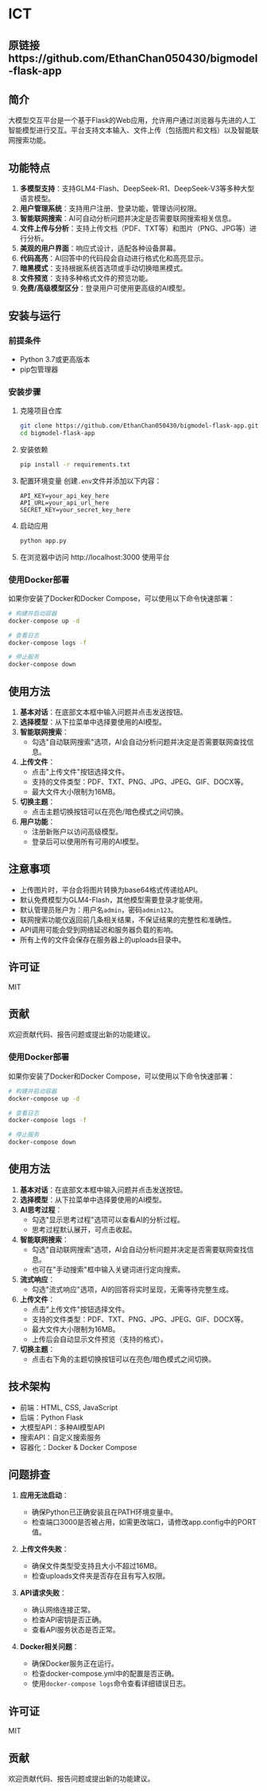 # ICT

## 原链接https://github.com/EthanChan050430/bigmodel-flask-app

## 简介

大模型交互平台是一个基于Flask的Web应用，允许用户通过浏览器与先进的人工智能模型进行交互。平台支持文本输入、文件上传（包括图片和文档）以及智能联网搜索功能。

## 功能特点

1. **多模型支持**：支持GLM4-Flash、DeepSeek-R1、DeepSeek-V3等多种大型语言模型。
2. **用户管理系统**：支持用户注册、登录功能，管理访问权限。
3. **智能联网搜索**：AI可自动分析问题并决定是否需要联网搜索相关信息。
4. **文件上传与分析**：支持上传文档（PDF、TXT等）和图片（PNG、JPG等）进行分析。
5. **美观的用户界面**：响应式设计，适配各种设备屏幕。
6. **代码高亮**：AI回答中的代码段会自动进行格式化和高亮显示。
7. **暗黑模式**：支持根据系统首选项或手动切换暗黑模式。
8. **文件预览**：支持多种格式文件的预览功能。
9. **免费/高级模型区分**：登录用户可使用更高级的AI模型。

## 安装与运行

### 前提条件

- Python 3.7或更高版本
- pip包管理器

### 安装步骤

1. 克隆项目仓库
   ```bash
   git clone https://github.com/EthanChan050430/bigmodel-flask-app.git
   cd bigmodel-flask-app
   ```

2. 安装依赖
   ```bash
   pip install -r requirements.txt
   ```

3. 配置环境变量
   创建`.env`文件并添加以下内容：
   ```
   API_KEY=your_api_key_here
   API_URL=your_api_url_here
   SECRET_KEY=your_secret_key_here
   ```

4. 启动应用
   ```bash
   python app.py
   ```

5. 在浏览器中访问 http://localhost:3000 使用平台

### 使用Docker部署

如果你安装了Docker和Docker Compose，可以使用以下命令快速部署：

```bash
# 构建并启动容器
docker-compose up -d

# 查看日志
docker-compose logs -f

# 停止服务
docker-compose down
```

## 使用方法

1. **基本对话**：在底部文本框中输入问题并点击发送按钮。
2. **选择模型**：从下拉菜单中选择要使用的AI模型。
3. **智能联网搜索**：
   - 勾选"自动联网搜索"选项，AI会自动分析问题并决定是否需要联网查找信息。
4. **上传文件**：
   - 点击"上传文件"按钮选择文件。
   - 支持的文件类型：PDF、TXT、PNG、JPG、JPEG、GIF、DOCX等。
   - 最大文件大小限制为16MB。
5. **切换主题**：
   - 点击主题切换按钮可以在亮色/暗色模式之间切换。
6. **用户功能**：
   - 注册新账户以访问高级模型。
   - 登录后可以使用所有可用的AI模型。

## 注意事项

- 上传图片时，平台会将图片转换为base64格式传递给API。
- 默认免费模型为GLM4-Flash，其他模型需要登录才能使用。
- 默认管理员账户为：用户名`admin`，密码`admin123`。
- 联网搜索功能仅返回前几条相关结果，不保证结果的完整性和准确性。
- API调用可能会受到网络延迟和服务器负载的影响。
- 所有上传的文件会保存在服务器上的uploads目录中。

## 许可证

MIT

## 贡献

欢迎贡献代码、报告问题或提出新的功能建议。


### 使用Docker部署

如果你安装了Docker和Docker Compose，可以使用以下命令快速部署：

```bash
# 构建并启动容器
docker-compose up -d

# 查看日志
docker-compose logs -f

# 停止服务
docker-compose down
```

## 使用方法

1. **基本对话**：在底部文本框中输入问题并点击发送按钮。
2. **选择模型**：从下拉菜单中选择要使用的AI模型。
3. **AI思考过程**：
   - 勾选"显示思考过程"选项可以查看AI的分析过程。
   - 思考过程默认展开，可点击收起。
4. **智能联网搜索**：
   - 勾选"自动联网搜索"选项，AI会自动分析问题并决定是否需要联网查找信息。
   - 也可在"手动搜索"框中输入关键词进行定向搜索。
5. **流式响应**：
   - 勾选"流式响应"选项，AI的回答将实时呈现，无需等待完整生成。
6. **上传文件**：
   - 点击"上传文件"按钮选择文件。
   - 支持的文件类型：PDF、TXT、PNG、JPG、JPEG、GIF、DOCX等。
   - 最大文件大小限制为16MB。
   - 上传后会自动显示文件预览（支持的格式）。
7. **切换主题**：
   - 点击右下角的主题切换按钮可以在亮色/暗色模式之间切换。

## 技术架构

- 前端：HTML, CSS, JavaScript
- 后端：Python Flask
- 大模型API：多种AI模型API
- 搜索API：自定义搜索服务
- 容器化：Docker & Docker Compose

## 问题排查

1. **应用无法启动**：
   - 确保Python已正确安装且在PATH环境变量中。
   - 检查端口3000是否被占用，如需更改端口，请修改app.config中的PORT值。

2. **上传文件失败**：
   - 确保文件类型受支持且大小不超过16MB。
   - 检查uploads文件夹是否存在且有写入权限。

3. **API请求失败**：
   - 确认网络连接正常。
   - 检查API密钥是否正确。
   - 查看API服务状态是否正常。

4. **Docker相关问题**：
   - 确保Docker服务正在运行。
   - 检查docker-compose.yml中的配置是否正确。
   - 使用`docker-compose logs`命令查看详细错误日志。
## 许可证

MIT

## 贡献

欢迎贡献代码、报告问题或提出新的功能建议。
